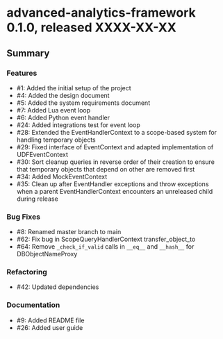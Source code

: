 # advanced-analytics-framework 0.1.0, released XXXX-XX-XX


## Summary


### Features

  - #1: Added the initial setup of the project
  - #4: Added the design document
  - #5: Added the system requirements document
  - #7: Added Lua event loop
  - #6: Added Python event handler
  - #24: Added integrations test for event loop
  - #28: Extended the EventHandlerContext to a scope-based system for handling temporary objects
  - #29: Fixed interface of EventContext and adapted implementation of UDFEventContext
  - #30: Sort cleanup queries in reverse order of their creation to ensure that temporary objects that depend on other are removed first
  - #34: Added MockEventContext
  - #35: Clean up after EventHandler exceptions and throw exceptions when a parent EventHandlerContext encounters an unreleased child during release 

### Bug Fixes

  - #8: Renamed master branch to main
  - #62: Fix bug in ScopeQueryHandlerContext transfer_object_to
  - #64: Remove `_check_if_valid` calls in `__eq__` and `__hash__` for DBObjectNameProxy
### Refactoring

 - #42: Updated dependencies
  
### Documentation

  - #9: Added README file
  - #26: Added user guide
  